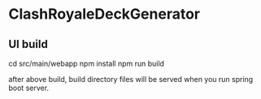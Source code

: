 # ClashRoyaleDeckGenerator

## UI build
cd src/main/webapp
npm install
npm run build

after above build, build directory files will be served when you run spring boot server.
